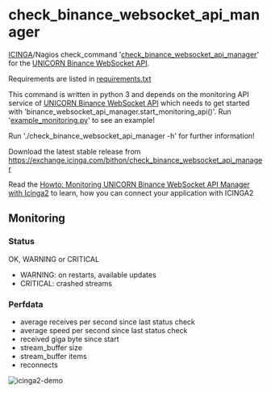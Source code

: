# check_binance_websocket_api_manager
[ICINGA](https://icinga.com)/Nagios check_command '[check_binance_websocket_api_manager](https://exchange.icinga.com/bithon/check_binance_websocket_api_manager)' for the [UNICORN Binance WebSocket API](https://github.com/unicorn-data-analysis/unicorn-binance-websocket-api).

Requirements are listed in [requirements.txt](https://github.com/unicorn-data-analysis/unicorn-binance-websocket-api/blob/master/tools/icinga/requirements.txt)

This command is written in python 3 and depends on the monitoring API service of [UNICORN Binance WebSocket API](https://github.com/unicorn-data-analysis/unicorn-binance-websocket-api) which needs to get started with 'binance_websocket_api_manager.start_monitoring_api()'. Run '[example_monitoring.py](https://github.com/unicorn-data-analysis/unicorn-binance-websocket-api/blob/master/example_monitoring.py)' to see an example!

Run './check_binance_websocket_api_manager -h' for further information!

Download the latest stable release from https://exchange.icinga.com/bithon/check_binance_websocket_api_manager

Read the [Howto: Monitoring UNICORN Binance WebSocket API Manager with Icinga2](https://www.unicorn-data.com/blog/article-details/howto-monitoring-unicorn-binance-websocket-api-manager-with-icinga2.html) to learn, how you can connect your application with ICINGA2

## Monitoring
### Status
OK, WARNING or CRITICAL
- WARNING: on restarts, available updates
- CRITICAL: crashed streams

### Perfdata
- average receives per second since last status check
- average speed per second since last status check
- received giga byte since start
- stream_buffer size
- stream_buffer items
- reconnects

![icinga2-demo](https://s3.gifyu.com/images/icinga2-unicorn_binance_websocket_api.png)